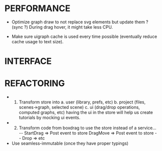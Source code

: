 # PERFORMANCE

* Optimize graph draw to not replace svg elements but update them ? (sync ?)
  During drag hover, it might take less CPU.

* Make sure uigraph cache is used every time possible (eventually reduce cache usage to text size).


# INTERFACE


# REFACTORING

* 1. Transform store into
  a. user (library, prefs, etc)
  b. project (files, scenes->graph, selected scene)
  c. ui (drag/drop operations, computed graphs, etc)
     having the ui in the store will help us create tutorials by mocking
     ui events.
* 2. Transform code from boxdrag to use the store instead of a service...
  --
  StartDrag => Post event to store
  DragMove => Post event to store
  --
  Drop => etc
* Use seamless-immutable (once they have proper typings)
